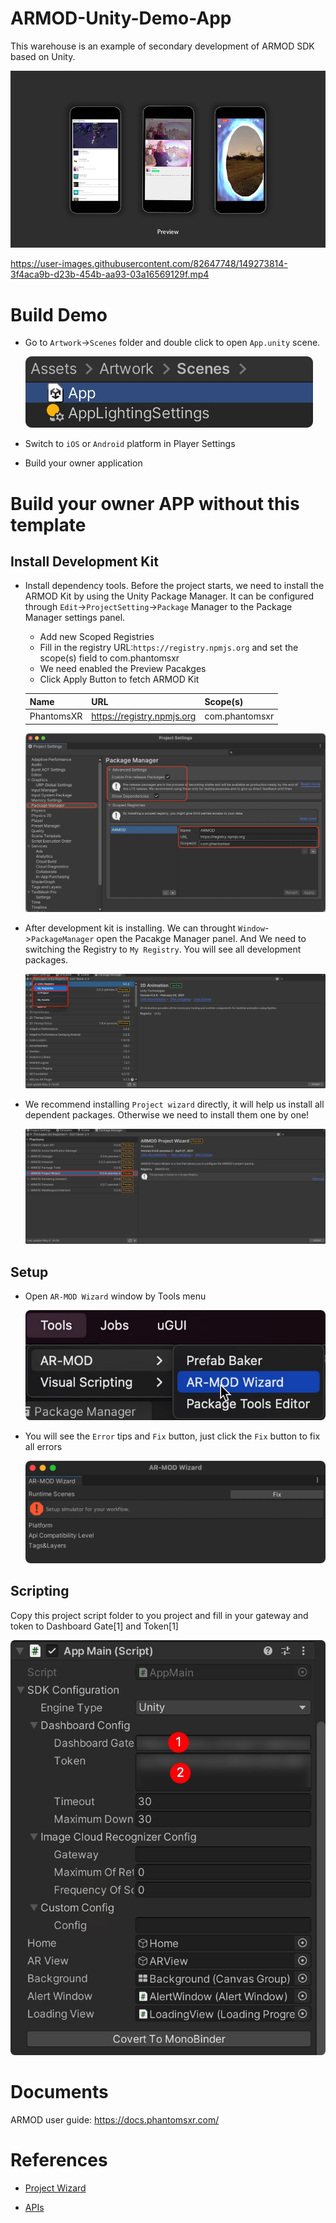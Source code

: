 # ARMOD-Unity-Demo-App

This warehouse is an example of secondary development of ARMOD SDK based on Unity.

![Preview](ScreenShot/Preview.png)


https://user-images.githubusercontent.com/82647748/149273814-3f4aca9b-d23b-454b-aa93-03a16569129f.mp4


# Build Demo


- Go to `Artwork`->`Scenes` folder and double click to open `App.unity` scene.

  ![App Scene](ScreenShot/01.jpg)

- Switch to `iOS` or `Android` platform in Player Settings
- Build your owner application


# Build your owner APP without this template
## Install Development Kit
- Install dependency tools. Before the project starts, we need to install the ARMOD Kit by using the Unity Package Manager. 
It can be configured through `Edit`->`ProjectSetting`->`Package` Manager to the Package Manager settings panel.
  - Add new Scoped Registries
  - Fill in the registry URL:`https://registry.npmjs.org` and set the scope(s) field to com.phantomsxr
  - We need enabled the Preview Pacakges
  - Click Apply Button to fetch ARMOD Kit
  
  |Name      | URL                        | Scope(s)       |
  |----------|----------------|--------------| 
  |PhantomsXR| https://registry.npmjs.org | com.phantomsxr |

  ![Fecth ARMOD Kit](ScreenShot/05.png)

- After development kit is installing. We can throught `Window`->`PackageManager` open the Pacakge Manager panel. And We need to switching the Registry to `My Registry`. You will see all development packages.

  ![SwitchRegistry](ScreenShot/SwitchRegistry.jpeg)  

- We recommend installing `Project wizard` directly, it will help us install all dependent packages. Otherwise we need to install them one by one!

  ![InstallARMODKit](ScreenShot/InstallARMODKit.jpeg)

## Setup
- Open `AR-MOD Wizard` window by Tools menu

  ![Fecth ARMOD Kit](ScreenShot/06.jpg)

- You will see the `Error` tips and `Fix` button, just click the `Fix` button to fix all errors
  
  ![Fecth ARMOD Kit](ScreenShot/07.jpg)

## Scripting
Copy this project script folder to you project and fill in your gateway and token to Dashboard Gate[1] and Token[1]

  ![AppCanvas](ScreenShot/04.jpg)

# Documents
ARMOD user guide: https://docs.phantomsxr.com/

# References

- [Project Wizard](https://docs.phantomsxr.com/getting-started/development-kit/project-wizard)

- [APIs](https://docs.phantomsxr.com/arexperience-script-api/pure-c-api)
